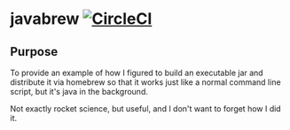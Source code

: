 # javabrew [![CircleCI](https://circleci.com/gh/nikogura/javabrew.svg?style=svg)](https://circleci.com/gh/nikogura/javabrew)

## Purpose
To provide an example of how I figured to build an executable jar and distribute it via homebrew so that it works just
like a normal command line script, but it's java in the background.

Not exactly rocket science, but useful, and I don't want to forget how I did it.

